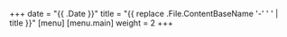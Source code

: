 +++
date = "{{ .Date }}"
title = "{{ replace .File.ContentBaseName '-' ' ' | title }}"
[menu]
[menu.main]
weight = 2
+++

